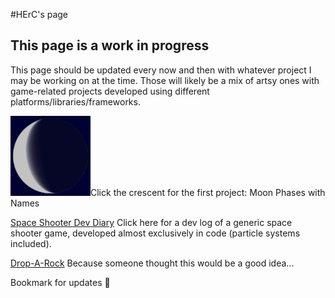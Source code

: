#HErC's page

## This page is a work in progress

This page should be updated every now and then with whatever project I may be working on at the time. 
Those will likely be a mix of artsy ones with game-related projects developed using different 
platforms/libraries/frameworks.

[![Moon Phases](assets/images/MoonPhases.png)](./MoonPhases/MoonPhases.html)Click the crescent for the first project: Moon Phases with Names

[Space Shooter Dev Diary](./SpaceShooter/SpaceShooter.html) Click here for a dev log of a generic space shooter game, developed almost exclusively in code (particle systems included).

[Drop-A-Rock](./DropARock/RockDrop.html) Because someone thought this would be a good idea...

Bookmark for updates 🤗

